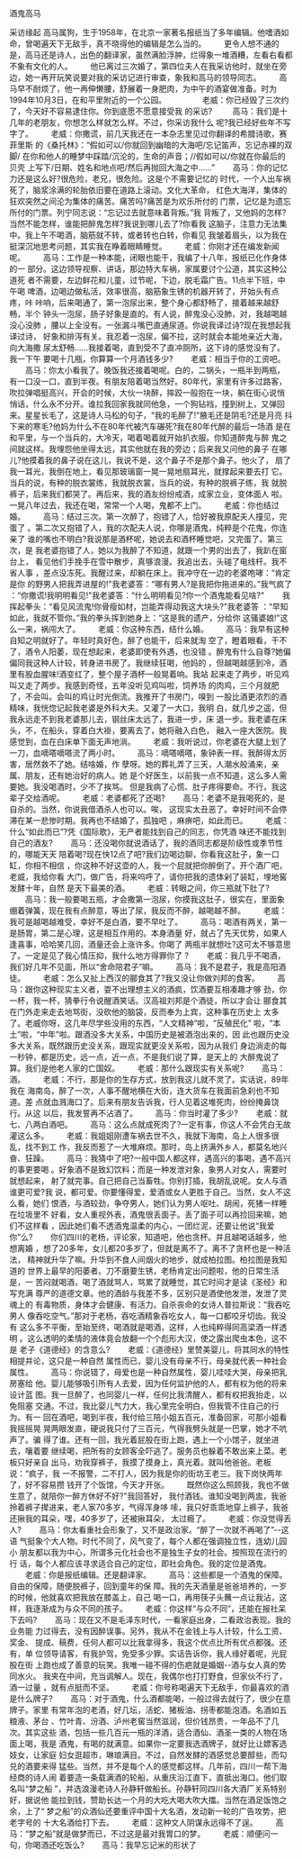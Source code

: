 ﻿酒鬼高马 

采访缘起 
   高马属狗，生于1958年，在北京一家著名报纸当了多年编辑。他嗜酒如命，曾喝遍天下无敌手，真不晓得他的编辑是怎么当的。 
   　　更令人想不通的是，高马还是诗人，出色的翻译家，虽然满脸浮肿，烂得象一堆酒糟，左看右看都不象有文化的人。 
   　　他已离过三次婚了，第四位夫人在我采访他时，就坐在旁边，她一再开玩笑说要对我的采访记进行审查，象我和高马的领导同志。 
   　　高马早不耐烦了，他一再伸懒腰，舒展着一身肥肉，为中午的酒宴做准备。时为1994年10月3日，在和平里附近的一个公园。 
   　　 
   　　老威：你已经毁了三次约了，今天好不容易逮住你。你到底愿不愿意接受我
   的采访? 
   　　
   高马：我们是十几年的老朋友，你想怎么样就怎么样。不过，你采访我什么
   呢?我已经好些年不写字了。 
   　　老威：你撒谎，前几天我还在一本杂志里见过你翻译的希腊诗歌，赛菲里斯
   的《桑托林》：“假如可以/你就回到幽暗的大海吧/忘记笛声，忘记赤裸的双脚/
   在你和他人的睡梦中踩踏/沉沦的，生命的声音；//假如可以/你就在你最后的贝壳
   上写下/日期、姓名和地点吧/然后再抛回大海之中……” 
   　　高马：你的记忆力还是这么好?很危险，老兄，很危险。这是个不需要记忆的
   时代，一个人出车祸死了，脑浆涂满的轮胎依旧要在道路上滚动。文化大革命，
   红色大海洋，集体的狂欢突然之间沦为集体的痛苦。痛苦吗?痛苦是为欢乐所付的
   门票，记忆是为遗忘所付的门票。列宁同志说：“忘记过去就意味着背叛。”我
   背叛了，又他妈的怎样?当然不能怎样，谁能把醉鬼怎样?我说到哪儿去了?你看我
   这脑子，注意力无法集中。我上午不喝酒，脑筋就不转，或者转也白转，你看见
   我皱着眉头，以为我在挺深沉地思考问题，其实我在睁着眼睛睡觉。 
   　　老威：你刚才还在编发新闻呢。 
   　　高马：工作是一种本能，闭眼也能干，我编了十八年，报纸已化作身体的一
   部分。这边领导视察、讲话，那边特大车祸，家属要讨个公道，其实这种公道死
   者不需要，左边鲜花和儿童，过节呢，下边，脱毛霜广告。11点半下班，中午喝
   啤酒，边喝边做私活，效率很高，脑筋象生锈的机器开转了，开始头有点疼，咔
   咔响，后来喝通了，第一泡尿出来，整个身心都舒畅了，接着越来越舒畅，半个
   钟头一泡尿，肠子好象是直的。有人说，醉鬼没心没肺，对，我越喝越没心没肺
   ，腰以上全没有。一张漏斗嘴巴直通尿道。你说我译过诗?现在我想起我译过诗，
   好象和排泻有关。我忍着一泡尿，偏不拉，这时就会本能地亲近大海，向大海撒
   尿太舒畅……我接着喝，直到受不了直冲厕所，这下诗的感觉没有了。我一下午
   要喝十几瓶，你算算一个月酒钱多少? 
   　　老威：相当于你的工资吧。 
   　　高马：你太小看我了。晚饭我还接着喝呢。白的，二锅头，一瓶半到两瓶，
   有一口没一口，直到半夜。有朋友陪着喝当然好。80年代，家里有许多过路客，
   吹拉弹唱挺高兴，开会的时候，大伙一块醉，摔跤一般抱在一块，躺在街心说悄
   悄话，什么永不分开。谁拉我回家我就同他急，一个狗钻裆，撞到树上，又弹回
   来。星星长毛了，这是诗人马松的句子，“我的毛醉了!"腋毛还是阴毛?还是月亮
   抖下来的寒毛?他妈为什么不在80年代被汽车碾死?我在80年代醉的最后一场酒
   是在和平里，与一个当兵的，大冷天，喝着喝着就开始扒衣服。你知道醉鬼与醉
   鬼之间就这样。我埋怨他坐得太远，其实他就在我的旁边；后来我又问他的鼻子
   在哪儿?他摸着我的鼻子说在这儿，我说不是，这个鼻子不是那个鼻子。他火了，
   扇了我一耳光，我倒在地上，看见那玻璃窗一晃一晃地扇耳光，就撑起来要去打
   它。当兵的说，有种的脱衣裳练，我就脱衣裳，当兵的说，有种的脱裤子练，我
   就脱裤子，后来我们都哭了。再后来，我的酒友纷纷戒酒，成家立业，变体面人
   啦。一晃八年过去，我还在喝，常常一个人喝，鬼都不上门。 
   　　老威：你也结过婚。 
   　　高马：结过三次。第一次醉了，抱错了人，恰好被我原配夫人撞见，完蛋了
   。第二次又抱错了人，我的次配夫人说，你哪是酒鬼，纯粹是个花鬼，你连亲了
   谁的嘴也不明白?我说那是酒杯呢，她说去和酒杯睡觉吧，又完蛋了。第三次，是
   我老婆抱错了人，她以为我醉了不知道，就跟一个男的出去了，我趴在窗台上，
   看见他们手挽手在雪中散步，真够浪漫。我追出去，头碰了电线杆。我不省人事
   ，差点没冻死。我醒过来，却躺在床上。我冲守在一边的老婆咆哮：“肯定是你
   的野男人把我弄进屋的!"我老婆答：“哪有男人?是我把你拖进来的。”我气疯了
   ：“你撒谎!我明明看见!"我老婆答：“什么明明看见?你一个酒鬼能看见啥?" 
   　　我挥起拳头：“看见风流鬼!你骨瘦如材，岂能弄得动我这大块头?"我老婆答
   ：“早知如此，我就不管你。”我的拳头挥到她身上：“这是我的遗产，分给你
   这骚婆娘!"这么一来，祸闯大了。 
   　　老威：你这种东西，结什么婚。 
   　　高马：我早有这种自知之明就好了。年轻时真好色，醉了也能干，后来就淘
   空了，瞪着眼看，干不了，酒令人阳萎，现在想起来，老婆即使有外遇，也没错
   。醉鬼有什么自尊?她偏偏同我这种人计较，转身进书房了。我继续狂喝，他妈的
   ，但越喝越感到冷，酒里有股血腥味!酒变红了，整个屋子酒杯一般晃着响。我站
   起来走了两步，听见鸡叫又走了两步。我感到奇怪，五年没听见鸡叫啦，饲养场
   的肉鸡，三个月就肥了，不会叫。会叫的鸡让时光倒流。我推开了书房门，嗅到
   一股比酒更浓烈的酒精味，我恍惚记起我老婆是外科大夫。又灌了一大口，我明
   白，就几步之遥，但我永远走不到我老婆那儿去，钢丝床太远了，我进一步，床
   退一步。我老婆在床头，不，在船头，穿着白大褂，要离去了，她将融入白色，
   融入一座大医院。我感觉到，血在白床单下面无声地淌。 
   　　老威：我听说过，你老婆在大腿上划了一刀，血嘀嗒嘀嗒流了两小时。 
   　　高马：嘀嗒嘀嗒，象钟表一样。我醉得太厉害，居然救不了她。结啥婚，作
   孽呀。她的葬礼弄了三天，人潮水般涌来，亲属、朋友，还有她治好的病人。她
   是个好医生，以前我一点不知道，这么多人需要她。我没喝酒时，少不了挨骂。
   但是我病了心慌、肚子疼得要命。不行，我这辈子交给酒呢。 
   　　老威：老婆都死了还喝? 
   　　高马：老婆不是我喝死的，是自杀的。当然，你说我借酒杀人也可以。唉，
   这现实太丑恶了。幸好时间不会停滞在某一悲惨时期。我再也不结婚了，孤独吧
   ，麻痹吧，如此而已。 
   　　老威：什么“如此而已”?凭《国际歌》，无产者能找到自己的同志，你凭酒
   味还不能找到自己的酒友? 
   　　高马：还没喝你就说酒话了，我的酒同志都是阶级性或季节性的，哪能天天
   陪着喝?现在快12点了吧?我们边喝边聊，你看我这肚子，象一口缸，你相不相信
   ，你这种不好这壶的人，我一个屁就把你醉倒了。开个酒厂吧，老威，我给你看
   大门，做广告，将来呜呼了，请你把我的遗体剁了装缸，埋地窖发酵十年，自然
   是天下最美的酒。 
   　　老威：转眼之间，你三瓶就下肚了? 
   　　高马：我一般要喝五瓶，才会撒第一泡尿，你摸我这肚子，很实在，里面象
   绷着弹簧，现在我有点醉意，等出了尿，我反而不醉，越喝越不醉。 
   　　老威：我可是越喝越难受，幸好不是白酒，要不早吐了。 
   　　高马：喝酒有两关，第一是肠胃，第二是心理，这是相互作用的。本身酒量
   好，就占了先天优势，如果人逢喜事，哈哈笑几回，酒量还会上涨许多。你喝了
   两瓶半就想吐?这可太不够意思了。一定是见了我心情压抑，我什么地方得罪你了
   ? 
   　　老威：我几乎不喝酒，我们好几年不见面，所以“舍命陪君子”嘛。 
   　　高马：我不是君子，我是高阳酒徒。 
   　　老威：怎么又扯上西汉的郦食其了?我又没让你做刘邦的食客。 
   　　高马：跟你这种现实主义者，耍不出理想主义的酒疯，饮酒要互相凑趣才够
   劲，你一杯，我一杯，猜拳行令说醒酒笑话。汉高祖刘邦是个酒徒，所以才会让
   郦食其在门外走来走去地骂街，没砍他的脑袋，反而奉为上宾，这种事在历史上
   太多了。老威你呀，这几年尽学些没用的东西，“人文精神”啦，“反殖民化”
   啦，“本土”啦，“中年”啦。跟酒没多大关系，中国历史是被酒泡出来的，因
   此也跟历史没多大关系，既然跟历史没关系，跟现实就更没关系啦，因为从我们
   身边淌走的每一秒钟，都是历史，远一点，近一点，不是我们说了算，是天上的
   大醉鬼说了算。我们是他老人家的亡国奴。 
   　　老威：那什么跟现实有关系呢? 
   　　高马：酒。 
   　　老威：不行，那是你的生存方式，放到我这儿就不灵了。实话说，89年我在
   海南岛，醉了一次，人事不醒地横在大街，连大货车在我面前急刹也不知道。差
   点就血溅海口了。后来有朋友告诉我，行人见着这堆死肉，纷纷掩鼻饶行。从这
   以后，我发誓再不沾酒了。 
   　　高马：你当时灌了多少? 
   　　老威：就七、八两白酒吧。 
   　　高马：这么点就成死肉了?一定有事，你这人不会凭白无故灌这么多。 
   　　老威：我姐姐刚遭车祸去世不久，我就下海南，岛上人很多很乱，找不到工
   作，我反而惹了一大堆麻烦。那时，岛上挤满外乡人，都莫名地兴奋、狂躁。 
   　　高马：我猜中了吧?一般中国人都这样，遇高兴的事喝，遇不高兴的事更要喝
   。好象酒不是致幻饮料；而是一种发泄对象，象男人对女人，需要时就想起来，
   射了就完事。自己把自己当畜牲。你别打插，我胡乱说呢。女人与酒谁更可爱?我
   说，都可爱。你要懂得爱，爱酒或女人更胜于自己。当然，女人不这么看，她们
   恨酒，与酒较劲，争夺男人，她们认为男人呕吐、胡闹，死猪一样睡在垃圾里不
   好看，女人重视外表，酒鬼很丢面子。丢了面子可以再捡回来嘛，她们不这样看
   ，因此她们看不透酒鬼温柔的内心，一团烂泥，还要让他说“我爱你”么? 
   　　你们四川的老杨，评论家，知道吧，他也贪杯。并且越喝话越多，他想离婚
   ，想了20多年，女儿都20多岁了，但就是离不了。离不了贪杯也是一种活法，
   精神就升华了嘛。升华到不食人间烟火的地步，就成柏拉图。柏拉图是我知道的
   世界上最早的阳萎者。刀不磨要生锈，老杨肯定出问题啦，他的日常生活是，一
   苦闷就喝酒，喝了酒就骂人，骂累了就睡觉，其它时间才是读《圣经》和写充满
   尊严的道德文章。他的酒龄与我差不多，区别只是酒使他发泄，发泄了灵魂上的
   有毒物质，身体才会健康、有活力。自杀丧命的女诗人普拉斯说：“我吞吃男人
   像吞吃空气。”那对于老杨，吞吃酒精象吞吃女人，每一口都咬牙切齿。我没有
   这么多不平衡，至始至终，喝酒就是喝酒，这样，人也纯粹得同高梁酒一样透明
   。这么透明的柔情的液体竟会放翻一个个彪形大汉，使之露出爬虫本色，这不是
   老子《道德经》的含意么? 
   　　老威：《道德经》里赞美婴儿，将其同水的特性相提并论，这只是一种自然
   属性而已，婴儿没有母亲不行，母亲就代表一种社会属性。 
   　　高马：你说错了，母爱也是一种自然属性，婴儿哇哇大哭，母亲把乳房塞给
   他。婴儿能够吸引所有人去爱，因为任何监护他的人，都有权为他的将来设计蓝
   图。我一旦醉了，也同婴儿一样，任何比我清醒人，都有权把我抬走，以免阻塞
   交通。不过，我比婴儿气力大，我心里完全明白，但我管不住自己的行为。有一
   回在酒吧，喝到半夜，我付给三陪小姐五百元，准备回家，可那小姐看我摇摇晃
   晃两眼发直，硬说我只付了三百元，气得我劈头就是一巴掌，她才不吭声了。骗
   得了谁。还有一回，我光着屁股在街上跑，遇上一个小馆子，就坐进去，嚷着要
   继续喝，把所有的女顾客全吓逃了。服务员也躲着不敢出来上菜。老板只好亲自
   出马，劝我穿裤子，我摸了摸身上，真光着。就叫他爸爸。老板说：“疯子，我
   一不报警，二不打人，因为我是你的街坊王老三。我下岗快两年了，好不容易攒
   钱开了个饭馆，今天才开张。 
   　　既然你这么照顾我，我也不做生意了，就陪你一醉方休好不好?"我回答好，
   我付酒钱。谁知没喝到两盅，我爸拎着裤子撵进来，老人家70多岁，气得浑身哆
   嗦，我只好乖乖地穿上裤子，我爸还揪我的耳朵，嘿，40多岁了，还被揪耳朵，
   太过瘾了。 
   　　老威：你没觉得丢人? 
   　　高马：你太看重社会形象了，又不是政治家。“醉了一次就不再喝了”--这语
   气挺象个大人物。时代不同了，风气变了，每个人都在强调独立性，连幼儿园小
   朋友都以我为中心，所谓多元化社会也不是独生子女的社会。按照现在流行的行
   话，每个人都应该寻求适合自己的定位，即社会角色。我的定位是酒鬼。 
   　　老威：你是报纸编辑。还是翻译家。 
   　　高马：这些都是一个酒鬼的保障。自由的保障，随便脱裤子，回到童年的保
   障。我的先天酒量是爸爸培养的，一岁的时候，他就喜欢把我放在膝盖上，自己
   喝一口，再用筷子头蘸一点让我沾，这样，我逐渐成为与众不同的孩子。 
   　　老威：你这样“与众不同”，还能在报社呆下去吗? 
   　　高马：现在又不是毛泽东时代，一看家庭出身，二看政治表现。我的业务能
   力过得去，没有因醉误事。另外，我从不在金钱上与人计较，什么工资、奖金、
   提成、稿费，任何人都可以比我拿得多，我这个优点比所有优点都强。还有，单
   位领导请客，有我护驾，免受多少罪。实话告诉你，我人缘好着呢，光屁股在街
   上跑也成了善意的玩笑。我唯一碰不得的伤疤就是婚姻--酒与女人真的势同水火。
   我夹在中间，充当调解人。现在，我偶尔也打打野食，但家伙不行了，酒一过量
   ，就有点挺而不坚。 
   　　老威：你号称喝遍天下无敌手，你最喜欢的酒是什么牌子? 
   　　高马：对于酒鬼，什么酒都能喝，一般过得去就行了，很少在意牌子。家里
   有常年泡的老酒，好几坛，活蛇、猪板油、拐枣都能泡酒。名酒如五粮液、茅台
   、竹叶青、汾酒、泸州老窖当然滋润，但价钱昂贵，一年品不了几次。其实这些
   酒，包括一些几百元一瓶的洋酒，适合酒仙、酒圣一类的人物在场面上喝，我是
   酒鬼，有喝的就满意。如果你一定要我选酒牌子，就好比让嫖客选妓女，让家庭
   妇女逛超市，琳琅满目。不过，自然发酵的酒感觉总要醇些，而勾兑的酒要来得
   猛些。当然，并不是每个人的感觉都这样。几年前，四川一帮下海经商的诗人闹
   着要造一条载满酒的轮船，从重庆沿江直下，直抵出海口。他们取名叫“梦之船
   ”，并选浪漫老诗人孙静轩做船长。孙静轩同四川各大酒厂关系特别好，据说他
   能拉到钱，赞助长达一个月的大吃大喝大吹大擂。当然在酒足饭饱之余，上了“
   梦之船”的众酒仙还要重评中国十大名酒，发动新一轮的广告攻势，把老字号的
   十大名酒给打下去。 
   　　老威：这种文人阴谋永远得不了逞。 
   　　高马：“梦之船”就是做梦而已，不过这是最对我胃口的梦。 
   　　老威：顺便问一句，你喝酒还吃饭么? 
   　　高马：我早忘记米的形状了